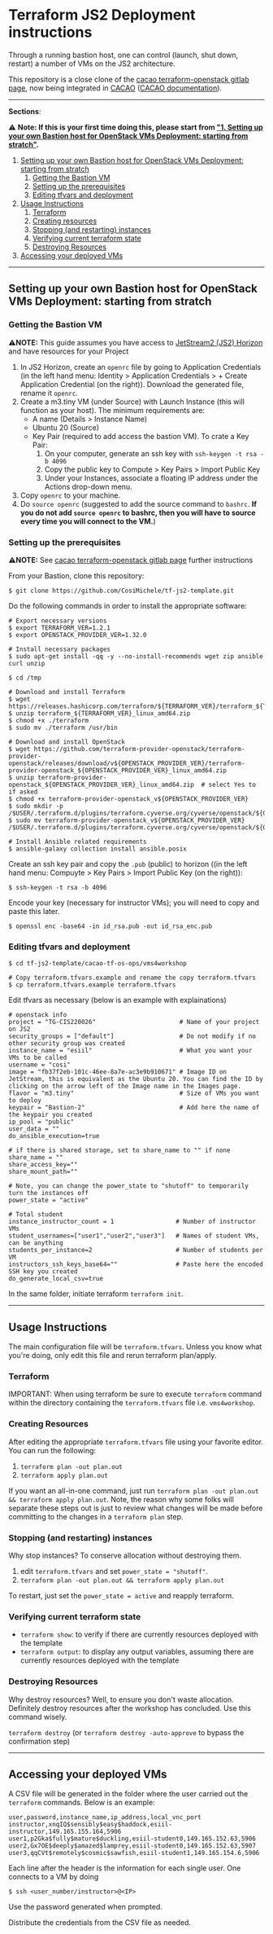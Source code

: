 # Terraform JS2 Deployment instructions

Through a running bastion host, one can control (launch, shut down, restart) a number of VMs on the JS2 architecture.

This repository is a close clone of the [cacao terraform-openstack gitlab page](https://gitlab.com/cyverse/cacao-tf-os-ops/-/tree/main/), now being integrated in [CACAO](https://cacao.jetstream-cloud.org/) ([CACAO documentation](https://docs.jetstream-cloud.org/)).

---

**Sections**:

:warning: **Note: If this is your first time doing this, please start from ["1. Setting up your own Bastion host for OpenStack VMs Deployment: starting from stratch"](#setting-up-your-own-bastion-host-for-openstack-vms-deployment-starting-from-stratch).**

1. [Setting up your own Bastion host for OpenStack VMs Deployment: starting from stratch](#setting-up-your-own-bastion-host-for-openstack-vms-deployment-starting-from-stratch)
    1. [Getting the Bastion VM](#getting-the-bastion-vm)
    2. [Setting up the prerequisites](#setting-up-the-prerequisites)
    3. [Editing tfvars and deployment](#editing-tfvars-and-deployment)
2. [Usage Instructions](#usage-instructions)
    1. [Terraform](#terraform)
    2. [Creating resources](#creating-resources)
    3. [Stopping (and restarting) instances](#stopping-and-restarting-instances)
    4. [Verifying current terraform state](#verifying-current-terraform-state)
    5. [Destroying Resources](#destroying-resources)
3. [Accessing your deployed VMs](#accessing-your-deployed-vms)
---

## Setting up your own Bastion host for OpenStack VMs Deployment: starting from stratch 

### Getting the Bastion VM
⚠️**NOTE:** This guide assumes you have access to [JetStream2 (JS2) Horizon](https://js2.jetstream-cloud.org/auth/login/?next=/project/instances/) and have resources for your Project

1. In JS2 Horizon, create an `openrc` file by going to Application Credentials (in the left hand menu: Identity > Application Credentials > + Create Application Credential (on the right)). Download the generated file, rename it `openrc`.
2. Create a m3.tiny VM (under Source) with Launch Instance (this will function as your host). The minimum requirements are:
    - A name (Details > Instance Name)
    - Ubuntu 20 (Source)
    - Key Pair (required to add access the bastion VM). To crate a Key Pair:
        1. On your computer, generate an ssh key with `ssh-keygen -t rsa -b 4096`
        2. Copy the public key to Compute > Key Pairs > Import Public Key
        3. Under your Instances, associate a floating IP address under the Actions drop-down menu.
3. Copy `openrc` to your machine.
4. Do `source openrc` (suggested to add the source command to `bashrc`. **If you do not add `source openrc` to bashrc, then you will have to source every time you will connect to the VM.**)

### Setting up the prerequisites
⚠️**NOTE:** See [cacao terraform-openstack gitlab page](https://gitlab.com/cyverse/cacao-tf-os-ops/-/tree/main/) further instructions

From your Bastion, clone this repository:

```
$ git clone https://github.com/CosiMichele/tf-js2-template.git
```

Do the following commands in order to install the appropriate software:

```
# Export necessary versions
$ export TERRAFORM_VER=1.2.1  
$ export OPENSTACK_PROVIDER_VER=1.32.0

# Install necessary packages
$ sudo apt-get install -qq -y --no-install-recommends wget zip ansible curl unzip   

$ cd /tmp 

# Download and install Terraform
$ wget https://releases.hashicorp.com/terraform/${TERRAFORM_VER}/terraform_${TERRAFORM_VER}_linux_amd64.zip 
$ unzip terraform_${TERRAFORM_VER}_linux_amd64.zip  
$ chmod +x ./terraform 
$ sudo mv ./terraform /usr/bin

# Download and install OpenStack
$ wget https://github.com/terraform-provider-openstack/terraform-provider-openstack/releases/download/v${OPENSTACK_PROVIDER_VER}/terraform-provider-openstack_${OPENSTACK_PROVIDER_VER}_linux_amd64.zip 
$ unzip terraform-provider-openstack_${OPENSTACK_PROVIDER_VER}_linux_amd64.zip  # select Yes to if asked 
$ chmod +x terraform-provider-openstack_v${OPENSTACK_PROVIDER_VER}  
$ sudo mkdir -p /$USER/.terraform.d/plugins/terraform.cyverse.org/cyverse/openstack/${OPENSTACK_PROVIDER_VER}/linux_amd64 
$ sudo mv terraform-provider-openstack_v${OPENSTACK_PROVIDER_VER} /$USER/.terraform.d/plugins/terraform.cyverse.org/cyverse/openstack/${OPENSTACK_PROVIDER_VER}/linux_amd64/  

# Install Ansible related requirements
$ ansible-galaxy collection install ansible.posix 
```

Create an ssh key pair and copy the `.pub` (public) to horizon ((in the left hand menu: Compuyte > Key Pairs > Import Public Key (on the right)):
```
$ ssh-keygen -t rsa -b 4096 
```
Encode your key (necessary for instructor VMs); you will need to copy and paste this later.
```
$ openssl enc -base64 -in id_rsa.pub -out id_rsa_enc.pub  
```

### Editing tfvars and deployment

```
$ cd tf-js2-template/cacao-tf-os-ops/vms4workshop

# Copy terraform.tfvars.example and rename the copy terraform.tfvars
$ cp terraform.tfvars.example terraform.tfvars
```

Edit tfvars as necessary (below is an example with explainations)

```
# openstack info
project = "TG-CIS220026"                       # Name of your project on JS2
security_groups = ["default"]                  # Do not modify if no other security group was created
instance_name = "esiil"                        # What you want your VMs to be called
username = "cosi" 
image = "fb37f2eb-101c-46ee-8a7e-ac3e9b910671" # Image ID on JetStream, this is equivalent as the Ubuntu 20. You can find the ID by clicking on the arrow left of the Image name in the Images page.
flavor = "m3.tiny"                             # Size of VMs you want to deploy
keypair = "Bastion-2"                          # Add here the name of the keypair you created
ip_pool = "public"
user_data = ""
do_ansible_execution=true

# if there is shared storage, set to share_name to "" if none
share_name = ""
share_access_key=""
share_mount_path=""

# Note, you can change the power_state to "shutoff" to temporarily turn the instances off
power_state = "active"

# Total student 
instance_instructor_count = 1                 # Number of instructor VMs
student_usernames=["user1","user2","user3"]   # Names of student VMs, can be anything
students_per_instance=2                       # Number of students per VM
instructors_ssh_keys_base64=""                # Paste here the encoded SSH key you created
do_generate_local_csv=true
```

In the same folder, initiate terraform `terraform init`.

---

## Usage Instructions

The main configuration file will be `terraform.tfvars`. Unless you know what you're doing, only edit this file and rerun terraform plan/apply.

### Terraform

IMPORTANT: When using terraform be sure to execute `terraform` command within the directory containing the `terraform.tfvars` file i.e. `vms4workshop`.

### Creating Resources
After editing the appropriate `terraform.tfvars` file using your favorite editor. You can run the following:

1. `terraform plan -out plan.out`
2. `terraform apply plan.out`

If you want an all-in-one command, just run `terraform plan -out plan.out && terraform apply plan.out`. Note, the reason why some folks will separate these steps out is just to review what changes will be made before committing to the changes in a `terraform plan` step.

### Stopping (and restarting) instances
Why stop instances? To conserve allocation without destroying them.

1. edit `terraform.tfvars` and set `power_state = "shutoff"`.
2. `terraform plan -out plan.out && terraform apply plan.out`

To restart, just set the `power_state = active` and reapply terraform.

### Verifying current terraform state

* `terraform show`: to verify if there are currently resources deployed with the template
* `terraform output`: to display any output variables, assuming there are currently resources deployed with the template

### Destroying Resources
Why destroy resources? Well, to ensure you don't waste allocation. Definitely destroy resources after the workshop has concluded. Use this command wisely.

`terraform destroy` (or `terraform destroy -auto-approve` to bypass the confirmation step)

---

## Accessing your deployed VMs

A CSV file will be generated in the folder where the user carried out the `terraform` commands. Below is an example:

```
user,password,instance_name,ip_address,local_vnc_port
instructor,xnqIQ$sensibly$easy$haddock,esiil-instructor,149.165.155.164,5906
user1,p2Gka$fully$mature$duckling,esiil-student0,149.165.152.63,5906
user2,Gx7OE$deeply$amazed$lamprey,esiil-student0,149.165.152.63,5907
user3,qqCVt$remotely$cosmic$sawfish,esiil-student1,149.165.154.6,5906
```

Each line after the header is the information for each single user. One connects to a VM by doing

```
$ ssh <user_number/instructor>@<IP>
```
Use the password generated when prompted.

Distribute the credentials from the CSV file as needed.